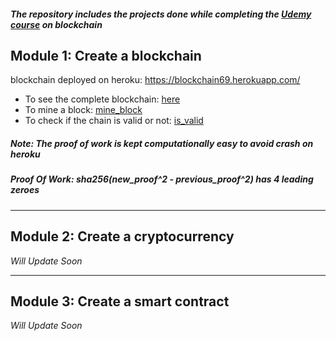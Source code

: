 ##### The repository includes the projects done while completing the [Udemy course](https://www.udemy.com/course/build-your-blockchain-az/) on blockchain

## Module 1: Create a blockchain

blockchain deployed on heroku: https://blockchain69.herokuapp.com/

* To see the complete blockchain: [here](https://blockchain69.herokuapp.com/)
* To mine a block: [mine_block](https://blockchain69.herokuapp.com/mine_block)
* To check if the chain is valid or not: [is_valid](https://blockchain69.herokuapp.com/is_valid)

##### __Note__: The proof of work is kept computationally easy to avoid crash on heroku 
##### __Proof Of Work__: sha256(new_proof^2 - previous_proof^2) has 4 leading zeroes
-------------------------------

## Module 2: Create a cryptocurrency

_Will Update Soon_

-------------------------------

## Module 3: Create a smart contract

_Will Update Soon_

